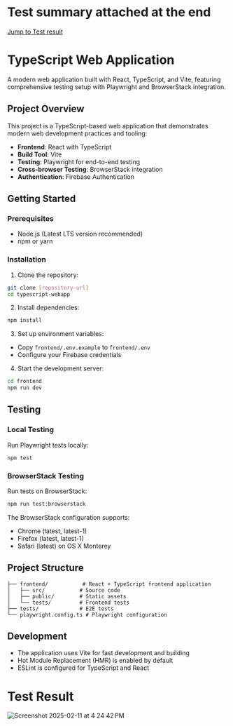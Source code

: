 # Test summary attached at the end
[Jump to Test result](#test-result)



# TypeScript Web Application

A modern web application built with React, TypeScript, and Vite, featuring comprehensive testing setup with Playwright and BrowserStack integration.

## Project Overview

This project is a TypeScript-based web application that demonstrates modern web development practices and tooling:

- **Frontend**: React with TypeScript
- **Build Tool**: Vite
- **Testing**: Playwright for end-to-end testing
- **Cross-browser Testing**: BrowserStack integration
- **Authentication**: Firebase Authentication

## Getting Started

### Prerequisites

- Node.js (Latest LTS version recommended)
- npm or yarn

### Installation

1. Clone the repository:
```bash
git clone [repository-url]
cd typescript-webapp
```

2. Install dependencies:
```bash
npm install
```

3. Set up environment variables:
- Copy `frontend/.env.example` to `frontend/.env`
- Configure your Firebase credentials

4. Start the development server:
```bash
cd frontend
npm run dev
```

## Testing

### Local Testing

Run Playwright tests locally:
```bash
npm test
```

### BrowserStack Testing

Run tests on BrowserStack:
```bash
npm run test:browserstack
```

The BrowserStack configuration supports:
- Chrome (latest, latest-1)
- Firefox (latest, latest-1)
- Safari (latest) on OS X Monterey

## Project Structure

```
├── frontend/           # React + TypeScript frontend application
│   ├── src/           # Source code
│   ├── public/        # Static assets
│   └── tests/         # Frontend tests
├── tests/             # E2E tests
└── playwright.config.ts # Playwright configuration
```

## Development

- The application uses Vite for fast development and building
- Hot Module Replacement (HMR) is enabled by default
- ESLint is configured for TypeScript and React


# Test Result


![Screenshot 2025-02-11 at 4 24 42 PM](https://github.com/user-attachments/assets/2e0b8b97-6989-4678-a8da-fc0a8ed8c376)

